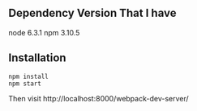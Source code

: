 ## Dependency Version That I have

node 6.3.1 npm 3.10.5

## Installation

```
npm install
npm start
```

Then visit http://localhost:8000/webpack-dev-server/ 
